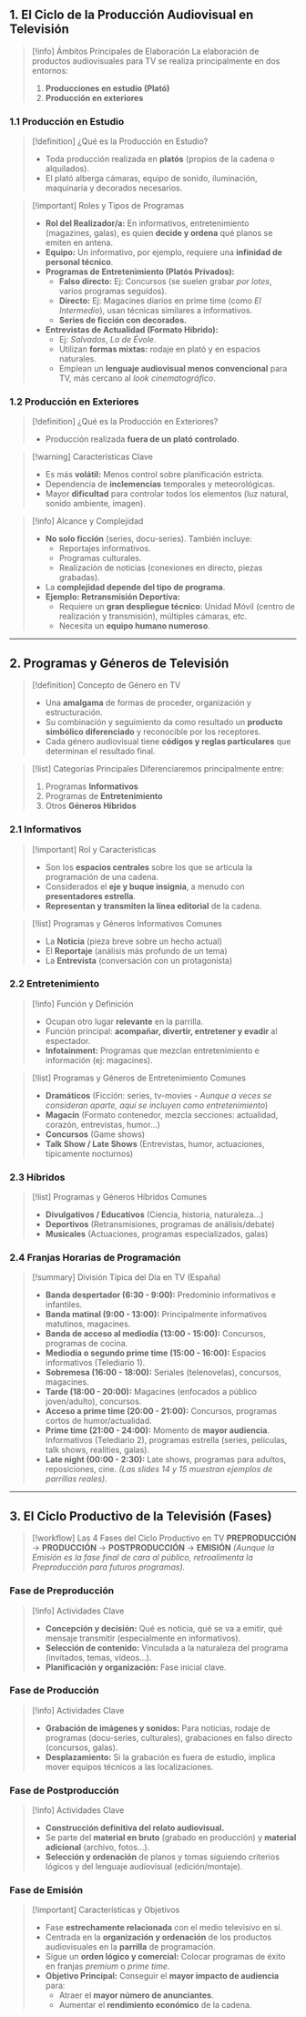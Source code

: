 ## 1. El Ciclo de la Producción Audiovisual en Televisión

> [!info] Ámbitos Principales de Elaboración
> La elaboración de productos audiovisuales para TV se realiza principalmente en dos entornos:
> 1.  **Producciones en estudio (Plató)**
> 2.  **Producción en exteriores**

### 1.1 Producción en Estudio

> [!definition] ¿Qué es la Producción en Estudio?
> - Toda producción realizada en **platós** (propios de la cadena o alquilados).
> - El plató alberga cámaras, equipo de sonido, iluminación, maquinaria y decorados necesarios.

> [!important] Roles y Tipos de Programas
> - **Rol del Realizador/a:** En informativos, entretenimiento (magazines, galas), es quien **decide y ordena** qué planos se emiten en antena.
> - **Equipo:** Un informativo, por ejemplo, requiere una **infinidad de personal técnico**.
> - **Programas de Entretenimiento (Platós Privados):**
>    - **Falso directo:** Ej: Concursos (se suelen grabar *por lotes*, varios programas seguidos).
>    - **Directo:** Ej: Magacines diarios en prime time (como *El Intermedio*), usan técnicas similares a informativos.
>    - **Series de ficción con decorados.**
> - **Entrevistas de Actualidad (Formato Híbrido):**
>    - Ej: *Salvados*, *Lo de Évole*.
>    - Utilizan **formas mixtas:** rodaje en plató y en espacios naturales.
>    - Emplean un **lenguaje audiovisual menos convencional** para TV, más cercano al *look cinematográfico*.

### 1.2 Producción en Exteriores

> [!definition] ¿Qué es la Producción en Exteriores?
> - Producción realizada **fuera de un plató controlado**.

> [!warning] Características Clave
> - Es más **volátil:** Menos control sobre planificación estricta.
> - Dependencia de **inclemencias** temporales y meteorológicas.
> - Mayor **dificultad** para controlar todos los elementos (luz natural, sonido ambiente, imagen).

> [!info] Alcance y Complejidad
> - **No solo ficción** (series, docu-series). También incluye:
>    - Reportajes informativos.
>    - Programas culturales.
>    - Realización de noticias (conexiones en directo, piezas grabadas).
> - La **complejidad depende del tipo de programa**.
> - **Ejemplo: Retransmisión Deportiva:**
>    - Requiere un **gran despliegue técnico**: Unidad Móvil (centro de realización y transmisión), múltiples cámaras, etc.
>    - Necesita un **equipo humano numeroso**.

---

## 2. Programas y Géneros de Televisión

> [!definition] Concepto de Género en TV
> - Una **amalgama** de formas de proceder, organización y estructuración.
> - Su combinación y seguimiento da como resultado un **producto simbólico diferenciado** y reconocible por los receptores.
> - Cada género audiovisual tiene **códigos y reglas particulares** que determinan el resultado final.

> [!list] Categorías Principales
> Diferenciaremos principalmente entre:
> 1.  Programas **Informativos**
> 2.  Programas de **Entretenimiento**
> 3.  Otros **Géneros Híbridos**

### 2.1 Informativos

> [!important] Rol y Características
> - Son los **espacios centrales** sobre los que se articula la programación de una cadena.
> - Considerados el **eje y buque insignia**, a menudo con **presentadores estrella**.
> - **Representan y transmiten la línea editorial** de la cadena.

> [!list] Programas y Géneros Informativos Comunes
> - La **Noticia** (pieza breve sobre un hecho actual)
> - El **Reportaje** (análisis más profundo de un tema)
> - La **Entrevista** (conversación con un protagonista)

### 2.2 Entretenimiento

> [!info] Función y Definición
> - Ocupan otro lugar **relevante** en la parrilla.
> - Función principal: **acompañar, divertir, entretener y evadir** al espectador.
> - **Infotainment:** Programas que mezclan entretenimiento e información (ej: magacines).

> [!list] Programas y Géneros de Entretenimiento Comunes
> - **Dramáticos** (Ficción: series, tv-movies - *Aunque a veces se consideran aparte, aquí se incluyen como entretenimiento*)
> - **Magacín** (Formato contenedor, mezcla secciones: actualidad, corazón, entrevistas, humor...)
> - **Concursos** (Game shows)
> - **Talk Show / Late Shows** (Entrevistas, humor, actuaciones, típicamente nocturnos)

### 2.3 Híbridos

> [!list] Programas y Géneros Híbridos Comunes
> - **Divulgativos / Educativos** (Ciencia, historia, naturaleza...)
> - **Deportivos** (Retransmisiones, programas de análisis/debate)
> - **Musicales** (Actuaciones, programas especializados, galas)

### 2.4 Franjas Horarias de Programación

> [!summary] División Típica del Día en TV (España)
> - **Banda despertador (6:30 - 9:00):** Predominio informativos e infantiles.
> - **Banda matinal (9:00 - 13:00):** Principalmente informativos matutinos, magacines.
> - **Banda de acceso al mediodía (13:00 - 15:00):** Concursos, programas de cocina.
> - **Mediodía o segundo prime time (15:00 - 16:00):** Espacios informativos (Telediario 1).
> - **Sobremesa (16:00 - 18:00):** Seriales (telenovelas), concursos, magacines.
> - **Tarde (18:00 - 20:00):** Magacines (enfocados a público joven/adulto), concursos.
> - **Acceso a prime time (20:00 - 21:00):** Concursos, programas cortos de humor/actualidad.
> - **Prime time (21:00 - 24:00):** Momento de **mayor audiencia**. Informativos (Telediario 2), programas estrella (series, películas, talk shows, realities, galas).
> - **Late night (00:00 - 2:30):** Late shows, programas para adultos, reposiciones, cine.
> *(Las slides 14 y 15 muestran ejemplos de parrillas reales).*

---

## 3. El Ciclo Productivo de la Televisión (Fases)

> [!workflow] Las 4 Fases del Ciclo Productivo en TV
> **PREPRODUCCIÓN** → **PRODUCCIÓN** → **POSTPRODUCCIÓN** → **EMISIÓN**
> *(Aunque la Emisión es la fase final de cara al público, retroalimenta la Preproducción para futuros programas).*

### Fase de Preproducción

> [!info] Actividades Clave
> - **Concepción y decisión:** Qué es noticia, qué se va a emitir, qué mensaje transmitir (especialmente en informativos).
> - **Selección de contenido:** Vinculada a la naturaleza del programa (invitados, temas, vídeos...).
> - **Planificación y organización:** Fase inicial clave.

### Fase de Producción

> [!info] Actividades Clave
> - **Grabación de imágenes y sonidos:** Para noticias, rodaje de programas (docu-series, culturales), grabaciones en falso directo (concursos, galas).
> - **Desplazamiento:** Si la grabación es fuera de estudio, implica mover equipos técnicos a las localizaciones.

### Fase de Postproducción

> [!info] Actividades Clave
> - **Construcción definitiva del relato audiovisual.**
> - Se parte del **material en bruto** (grabado en producción) y **material adicional** (archivo, fotos...).
> - **Selección y ordenación** de planos y tomas siguiendo criterios lógicos y del lenguaje audiovisual (edición/montaje).

### Fase de Emisión

> [!important] Características y Objetivos
> - Fase **estrechamente relacionada** con el medio televisivo en sí.
> - Centrada en la **organización y ordenación** de los productos audiovisuales en la **parrilla** de programación.
> - Sigue un **orden lógico y comercial:** Colocar programas de éxito en franjas *premium* o *prime time*.
> - **Objetivo Principal:** Conseguir el **mayor impacto de audiencia** para:
>    - Atraer el **mayor número de anunciantes**.
>    - Aumentar el **rendimiento económico** de la cadena.